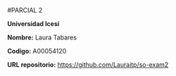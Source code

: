 #PARCIAL 2

**Universidad Icesi**

**Nombre:** Laura Tabares

**Codigo:** A00054120

**URL repositorio:** https://github.com/Lauraitp/so-exam2

